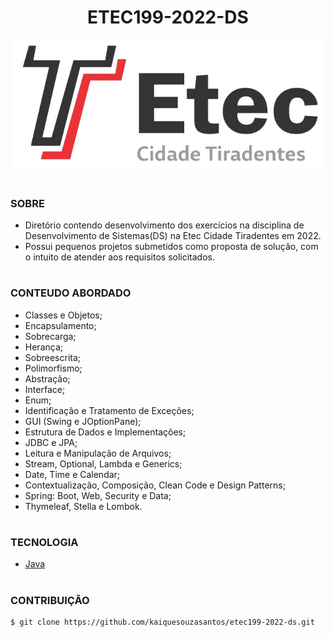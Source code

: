 <h1 align=center>ETEC199-2022-DS</h1>

<p align="center">
  <img src="etec_l.png" width="500">
</p>

#
### SOBRE

- Diretório contendo desenvolvimento dos exercícios na disciplina de Desenvolvimento de Sistemas(DS) na Etec Cidade Tiradentes em 2022.
- Possui pequenos projetos submetidos como proposta de solução, com o intuito de atender aos requisitos solicitados.

#
### CONTEUDO ABORDADO

- Classes e Objetos;
- Encapsulamento;
- Sobrecarga;
- Herança;
- Sobreescrita;
- Polimorfismo; 
- Abstração;
- Interface;
- Enum;
- Identificação e Tratamento de Exceções;
- GUI (Swing e JOptionPane);
- Estrutura de Dados e Implementações;
- JDBC e JPA;
- Leitura e Manipulação de Arquivos;
- Stream, Optional, Lambda e Generics;
- Date, Time e Calendar;
- Contextualização, Composição, Clean Code e Design Patterns;
- Spring: Boot, Web, Security e Data;
- Thymeleaf, Stella e Lombok.

#
### TECNOLOGIA
- [Java](https://docs.oracle.com/en/java)

#
### CONTRIBUIÇÃO

```
$ git clone https://github.com/kaiquesouzasantos/etec199-2022-ds.git 
```
